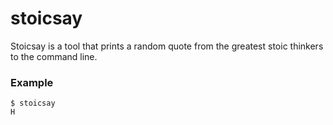# stoicsay

Stoicsay is a tool that prints a random quote from the greatest stoic thinkers to the command line.

### Example

```
$ stoicsay
H
```
